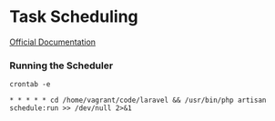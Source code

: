 # Task Scheduling

[Official Documentation](https://laravel.com/docs/scheduling)

### Running the Scheduler

```shell
crontab -e
```

```
* * * * * cd /home/vagrant/code/laravel && /usr/bin/php artisan schedule:run >> /dev/null 2>&1
```
